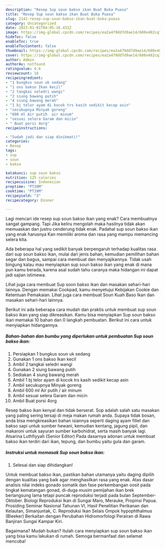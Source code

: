 ```yaml
---
description: "Resep Sup soun bakso ikan Buat Buka Puasa"
title: "Resep Sup soun bakso ikan Buat Buka Puasa"
slug: 2141-resep-sup-soun-bakso-ikan-buat-buka-puasa
category: Uncategorized
date: 2023-01-01T04:05:16.431Z
image: https://img-global.cpcdn.com/recipes/ea2a479dd7d9ae14/680x482cq70/sup-soun-bakso-ikan-foto-resep-utama.jpg
hideToc: false
enableToc: true
enableTocContent: false
thumbnail: https://img-global.cpcdn.com/recipes/ea2a479dd7d9ae14/680x482cq70/sup-soun-bakso-ikan-foto-resep-utama.jpg
cover: https://img-global.cpcdn.com/recipes/ea2a479dd7d9ae14/680x482cq70/sup-soun-bakso-ikan-foto-resep-utama.jpg
author: Admin
authorAv: notfound
ratingvalue: 4.6
reviewcount: 18
recipeingredient:
- "1 bungkus soun uk sedang"
- "1 ons bakso Ikan kecil"
- "2 tangkai seledri wangi"
- "2 siung bawang putih"
- "4 siung bawang merah"
- "1 bj telor ayam di kocok trs kasih sedikit kecap asin"
- "secukupnya Minyak goreng"
- "600 ml Air putih  air minum"
- "sesuai selera Garam dan micin"
- " Buat porsi 4org"
recipeinstructions:

- "Sudah jadi dan siap dinikmati!"
categories:
- Resep
tags:
- sup
- soun
- bakso

katakunci: sup soun bakso 
nutrition: 125 calories
recipecuisine: Indonesian
preptime: "PT20M"
cooktime: "PT39M"
recipeyield: "3"
recipecategory: Dinner

---
```



Lagi mencari ide resep sup soun bakso ikan yang enak? Cara membuatnya sangat gampang. Tapi Jika keliru mengolah maka hasilnya tidak akan memuaskan dan justru cenderung tidak enak. Padahal sup soun bakso ikan yang enak harusnya Kan memiliki aroma dan rasa yang mampu memancing selera kita.


Ada beberapa hal yang sedikit banyak berpengaruh terhadap kualitas rasa dari sup soun bakso ikan, mulai dari jenis bahan, kemudian pemilihan bahan segar dan bagus, sampai cara membuat dan menyajikannya. Tidak usah bingung kalau mau menyiapkan sup soun bakso ikan yang enak di mana pun kamu berada, karena asal sudah tahu caranya maka hidangan ini dapat jadi sajian istimewa.

Lihat juga cara membuat Sup soon bakso ikan dan masakan sehari-hari lainnya. Dengan memakai Cookpad, kamu menyetujui Kebijakan Cookie dan Ketentuan Pemakaian. Lihat juga cara membuat Soun Kuah Baso Ikan dan masakan sehari-hari lainnya.


Berikut ini ada beberapa cara mudah dan praktis untuk membuat sup soun bakso ikan yang siap dikreasikan. Kamu bisa menyiapkan Sup soun bakso ikan memakai 10 bahan dan 0 langkah pembuatan. Berikut ini cara untuk menyiapkan hidangannya.

<!--inarticleads1-->

##### Bahan-bahan dan bumbu yang diperlukan untuk pembuatan Sup soun bakso ikan:

1. Persiapkan 1 bungkus soun uk sedang
1. Gunakan 1 ons bakso Ikan kecil
1. Ambil 2 tangkai seledri wangi
1. Gunakan 2 siung bawang putih
1. Sediakan 4 siung bawang merah
1. Ambil 1 bj telor ayam di kocok trs kasih sedikit kecap asin
1. Ambil secukupnya Minyak goreng
1. Ambil 600 ml Air putih / air minum
1. Ambil sesuai selera Garam dan micin
1. Ambil  Buat porsi 4org


Resep bakso ikan kenyal dan tidak berserat. Sop adalah salah satu masakan yang paling sering tersaji di meja makan rumah anda. Supaya tidak bosan, anda bisa mengkreasikan bahan isiannya seperti daging ayam fillet dan bakso sapi untuk sumber hewani, kemudian kentang, jagung pipil, dan makaroni untuk sayuran sumber karbohidrat, serta masih banyak lagi. Atsarina Luthfiyyah (Senior Editor) Pada dasarnya adonan untuk membuat bakso ikan terdiri dari ikan, tepung, dan bumbu yaitu gula dan garam. 

<!--inarticleads2-->

##### Instruksi untuk memasak Sup soun bakso ikan:


1. Selesai dan siap dihidangkan!

Untuk membuat bakso ikan, pastikan bahan utamanya yaitu daging dipilih dengan kualitas yang baik agar menghasilkan rasa yang enak. Atas dasar analisis nilai indeks gonado somatik dan fase perkembangan oosit pada tingkat kematangan gonad, di-duga musim pemijahan ikan brek berlangsung lama tetapi puncak reproduksi terjadi pada bulan September-Oktober. Biologi Reproduksi Ikan di Sungai Maro, Merauke, Propinsi Papua. Prosiding Seminar Nasional Tahunan VI, Hasil Penelitian Perikanan dan Kelautan, Simanjuntak, C. Reproduksi Ikan Selais Ompok hypophthalmus (Bleeker) Berkaitan dengan Perubahan Hidromorfologi Perairan di Rawa Banjiran Sungai Kampar Kiri. 

Bagaimana? Mudah bukan? Itulah cara menyiapkan sup soun bakso ikan yang bisa kamu lakukan di rumah. Semoga bermanfaat dan selamat mencoba!
